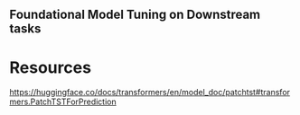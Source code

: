 ## Foundational Model Tuning on Downstream tasks 
# Resources
https://huggingface.co/docs/transformers/en/model_doc/patchtst#transformers.PatchTSTForPrediction
